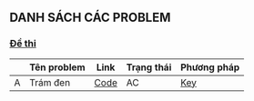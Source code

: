 ## DANH SÁCH CÁC PROBLEM

### [Đề thi](https://github.com/P-ro-VL/ACM2023/tree/main/2013/2013.pdf)

|     | Tên problem | Link                                                                 | Trạng thái | Phương pháp                                                        |
| --- | ----------- | -------------------------------------------------------------------- | ---------- | ------------------------------------------------------------------ |
| A   | Trám đen    | [Code](https://github.com/P-ro-VL/ACM2023/tree/main/2013/2013_A.cpp) | AC         | [Key](https://github.com/P-ro-VL/ACM2023/tree/main/2013/2013_A.md) |
